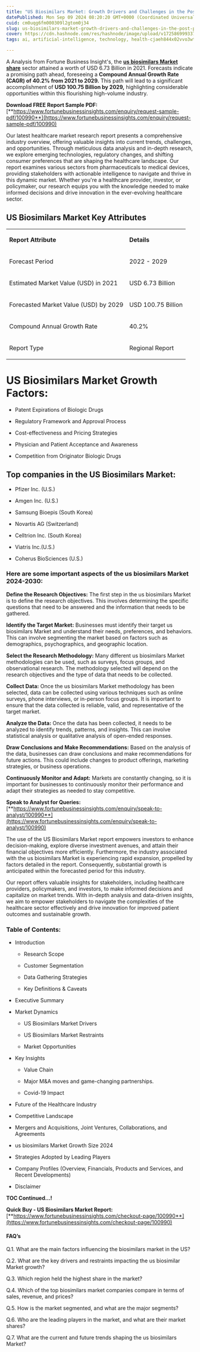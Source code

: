 ```yaml
---
title: "US Biosimilars Market: Growth Drivers and Challenges in the Post-Patent Era"
datePublished: Mon Sep 09 2024 08:20:20 GMT+0000 (Coordinated Universal Time)
cuid: cm0uqg6fm000309l2gtom0j34
slug: us-biosimilars-market-growth-drivers-and-challenges-in-the-post-patent-era
cover: https://cdn.hashnode.com/res/hashnode/image/upload/v1725869993374/fb5e31b9-69c2-437f-b0a3-c9f4dae0f1bc.png
tags: ai, artificial-intelligence, technology, health-cjaeh844x02vvo3wtj5r2s75q, healthcare

---
```


A Analysis from Fortune Business Insight's, the [**us biosimilars Market share**](https://www.fortunebusinessinsights.com/industry-reports/u-s-biosimilars-market-100990) sector attained a worth of USD 6.73 Billion in 2021. Forecasts indicate a promising path ahead, foreseeing a **Compound Annual Growth Rate (CAGR) of 40.2% from 2021 to 2029.** This path will lead to a significant accomplishment of **USD 100.75 Billion by 2029,** highlighting considerable opportunities within this flourishing high-volume industry.

**Download FREE Report Sample PDF:** [**https://www.fortunebusinessinsights.com/enquiry/request-sample-pdf/100990**](https://www.fortunebusinessinsights.com/enquiry/request-sample-pdf/100990)

Our latest healthcare market research report presents a comprehensive industry overview, offering valuable insights into current trends, challenges, and opportunities. Through meticulous data analysis and in-depth research, we explore emerging technologies, regulatory changes, and shifting consumer preferences that are shaping the healthcare landscape. Our report examines various sectors from pharmaceuticals to medical devices, providing stakeholders with actionable intelligence to navigate and thrive in this dynamic market. Whether you're a healthcare provider, investor, or policymaker, our research equips you with the knowledge needed to make informed decisions and drive innovation in the ever-evolving healthcare sector.

## **US Biosimilars Market Key Attributes**

<table><tbody><tr><td colspan="1" rowspan="1"><p><strong>Report Attribute</strong></p></td><td colspan="1" rowspan="1"><p><strong>Details</strong></p></td></tr><tr><td colspan="1" rowspan="1"><p>Forecast Period</p></td><td colspan="1" rowspan="1"><p>2022 - 2029</p></td></tr><tr><td colspan="1" rowspan="1"><p>Estimated Market Value (USD) in&nbsp;2021</p></td><td colspan="1" rowspan="1"><p>USD 6.73 Billion</p></td></tr><tr><td colspan="1" rowspan="1"><p>Forecasted Market Value (USD) by&nbsp;2029</p></td><td colspan="1" rowspan="1"><p>USD 100.75 Billion</p></td></tr><tr><td colspan="1" rowspan="1"><p>Compound Annual Growth Rate</p></td><td colspan="1" rowspan="1"><p>40.2%</p></td></tr><tr><td colspan="1" rowspan="1"><p>Report Type</p></td><td colspan="1" rowspan="1"><p>Regional Report</p></td></tr></tbody></table>

# US Biosimilars Market Growth Factors:

* Patent Expirations of Biologic Drugs
    
* Regulatory Framework and Approval Process
    
* Cost-effectiveness and Pricing Strategies
    
* Physician and Patient Acceptance and Awareness
    
* Competition from Originator Biologic Drugs
    

## **Top companies in the US Biosimilars Market:**

* Pfizer Inc. (U.S.)
    
* Amgen Inc. (U.S.)
    
* Samsung Bioepis (South Korea)
    
* Novartis AG (Switzerland)
    
* Celltrion Inc. (South Korea)
    
* Viatris Inc.(U.S.)
    
* Coherus BioSciences (U.S.)
    

### **Here are some important aspects of the us biosimilars Market 2024-2030:**

**Define the Research Objectives:** The first step in the us biosimilars Market is to define the research objectives. This involves determining the specific questions that need to be answered and the information that needs to be gathered.

**Identify the Target Market:** Businesses must identify their target us biosimilars Market and understand their needs, preferences, and behaviors. This can involve segmenting the market based on factors such as demographics, psychographics, and geographic location.

**Select the Research Methodology:** Many different us biosimilars Market methodologies can be used, such as surveys, focus groups, and observational research. The methodology selected will depend on the research objectives and the type of data that needs to be collected.

**Collect Data:** Once the us biosimilars Market methodology has been selected, data can be collected using various techniques such as online surveys, phone interviews, or in-person focus groups. It is important to ensure that the data collected is reliable, valid, and representative of the target market.

**Analyze the Data:** Once the data has been collected, it needs to be analyzed to identify trends, patterns, and insights. This can involve statistical analysis or qualitative analysis of open-ended responses.

**Draw Conclusions and Make Recommendations:** Based on the analysis of the data, businesses can draw conclusions and make recommendations for future actions. This could include changes to product offerings, marketing strategies, or business operations.

**Continuously Monitor and Adapt:** Markets are constantly changing, so it is important for businesses to continuously monitor their performance and adapt their strategies as needed to stay competitive.

**Speak to Analyst for Queries:** [**https://www.fortunebusinessinsights.com/enquiry/speak-to-analyst/100990**](https://www.fortunebusinessinsights.com/enquiry/speak-to-analyst/100990)

The use of the US Biosimilars Market report empowers investors to enhance decision-making, explore diverse investment avenues, and attain their financial objectives more efficiently. Furthermore, the industry associated with the us biosimilars Market is experiencing rapid expansion, propelled by factors detailed in the report. Consequently, substantial growth is anticipated within the forecasted period for this industry.

Our report offers valuable insights for stakeholders, including healthcare providers, policymakers, and investors, to make informed decisions and capitalize on market trends. With in-depth analysis and data-driven insights, we aim to empower stakeholders to navigate the complexities of the healthcare sector effectively and drive innovation for improved patient outcomes and sustainable growth.

### **Table of Contents:**

* Introduction
    
    * Research Scope
        
    * Customer Segmentation
        
    * Data Gathering Strategies
        
    * Key Definitions & Caveats
        
* Executive Summary
    
* Market Dynamics
    
    * US Biosimilars Market Drivers
        
    * US Biosimilars Market Restraints
        
    * Market Opportunities
        
* Key Insights
    
    * Value Chain
        
    * Major M&A moves and game-changing partnerships.
        
    * Covid-19 Impact
        
* Future of the Healthcare Industry
    
* Competitive Landscape
    
* Mergers and Acquisitions, Joint Ventures, Collaborations, and Agreements
    
* us biosimilars Market Growth Size 2024
    
* Strategies Adopted by Leading Players
    
* Company Profiles (Overview, Financials, Products and Services, and Recent Developments)
    
* Disclaimer
    

**TOC Continued…!**

**Quick Buy - US Biosimilars Market Report:** [**https://www.fortunebusinessinsights.com/checkout-page/100990**](https://www.fortunebusinessinsights.com/checkout-page/100990)

#### **FAQ’s**

Q.1. What are the main factors influencing the biosimilars market in the US?

Q.2. What are the key drivers and restraints impacting the us biosimilar Market growth?

Q.3. Which region held the highest share in the market?

Q.4. Which of the top biosimilars market companies compare in terms of sales, revenue, and prices?

Q.5. How is the market segmented, and what are the major segments?

Q.6. Who are the leading players in the market, and what are their market shares?

Q.7. What are the current and future trends shaping the us biosimilars Market?
